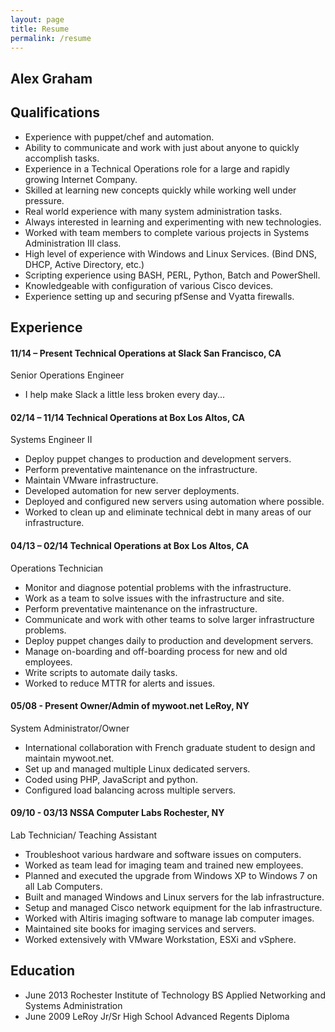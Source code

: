 ```yaml
---
layout: page
title: Resume
permalink: /resume
---
```

Alex Graham
-----------

## Qualifications

* Experience with puppet/chef and automation.
* Ability to communicate and work with just about anyone to quickly accomplish tasks.
* Experience in a Technical Operations role for a large and rapidly growing Internet Company.
* Skilled at learning new concepts quickly while working well under pressure.
* Real world experience with many system administration tasks.
* Always interested in learning and experimenting with new technologies.
* Worked with team members to complete various projects in Systems Administration III class.
* High level of experience with Windows and Linux Services. (Bind DNS, DHCP, Active Directory, etc.)
* Scripting experience using BASH, PERL, Python, Batch and PowerShell.
* Knowledgeable with configuration of various Cisco devices.
* Experience setting up and securing pfSense and Vyatta firewalls.

## Experience

#### 11/14 – Present    Technical Operations at Slack   San Francisco, CA

Senior Operations Engineer

* I help make Slack a little less broken every day...

#### 02/14 – 11/14    Technical Operations at Box   Los Altos, CA

Systems Engineer II

* Deploy puppet changes to production and development servers.
* Perform preventative maintenance on the infrastructure.
* Maintain VMware infrastructure.
* Developed automation for new server deployments.
* Deployed and configured new servers using automation where possible.
* Worked to clean up and eliminate technical debt in many areas of our infrastructure.

#### 04/13 – 02/14  Technical Operations at Box   Los Altos, CA

Operations Technician

* Monitor and diagnose potential problems with the infrastructure.
* Work as a team to solve issues with the infrastructure and site.
* Perform preventative maintenance on the infrastructure.
* Communicate and work with other teams to solve larger infrastructure problems.
* Deploy puppet changes daily to production and development servers.
* Manage on-boarding and off-boarding process for new and old employees.
* Write scripts to automate daily tasks.
* Worked to reduce MTTR for alerts and issues.

#### 05/08 - Present    Owner/Admin of mywoot.net   LeRoy, NY
System Administrator/Owner

* International collaboration with French graduate student to design and maintain mywoot.net.
* Set up and managed multiple Linux dedicated servers.
* Coded using PHP, JavaScript and python.
* Configured load balancing across multiple servers.

#### 09/10 - 03/13     NSSA Computer Labs   Rochester, NY
Lab Technician/ Teaching Assistant

* Troubleshoot various hardware and software issues on computers.
* Worked as team lead for imaging team and trained new employees.
* Planned and executed the upgrade from Windows XP to Windows 7 on all Lab Computers.
* Built and managed Windows and Linux servers for the lab infrastructure.
* Setup and managed Cisco network equipment for the lab infrastructure.
* Worked with Altiris imaging software to manage lab computer images.
* Maintained site books for imaging services and servers.
* Worked extensively with VMware Workstation, ESXi and vSphere.


## Education 

* June 2013   Rochester Institute of Technology        BS Applied Networking and Systems Administration
* June 2009   LeRoy Jr/Sr High School     Advanced Regents Diploma 
